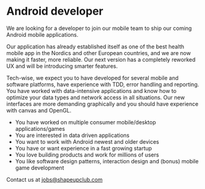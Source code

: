 Android developer
====

We are looking for a developer to join our mobile team to ship our coming Android mobile applications.

Our application has already established itself as one of the best health mobile app in the Nordics and other European countries, and we are now making it faster, more reliable. Our next version has a completely reworked UX and will be introducing smarter features.

Tech-wise, we expect you to have developed for several mobile and software platforms, have experience with TDD, error handling and reporting. You have worked with data-intensive applications and know how to optimize your data types and network access in all situations. Our new interfaces are more demanding graphically and you should have experience with canvas and OpenGL.


   * You have worked on multiple consumer mobile/desktop applications/games
   * You are interested in data driven applications
   * You want to work with Android newest and older devices
   * You have or want experience in a fast growing startup
   * You love building products and work for millions of users
   * You like software design patterns, interaction design and (bonus) mobile game development

Contact us at jobs@shapeupclub.com
